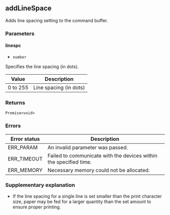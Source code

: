 ## addLineSpace

Adds line spacing setting to the command buffer.

### Parameters

#### linespc

- `number`

Specifies the line spacing (in dots).

| **Value** |  **Description** |
| --- | --- |
| 0 to 255 | Line spacing (in dots) |

### Returns

`Promise<void>`

### Errors

| **Error status** | **Description** |
| --- | --- |
| ERR_PARAM | An invalid parameter was passed. |
| ERR_TIMEOUT | Failed to communicate with the devices within the specified time. |
| ERR_MEMORY | Necessary memory could not be allocated. |

### Supplementary explanation

- If the line spacing for a single line is set smaller than the print character size, paper may be fed for a larger quantity than the set amount to ensure proper printing.

